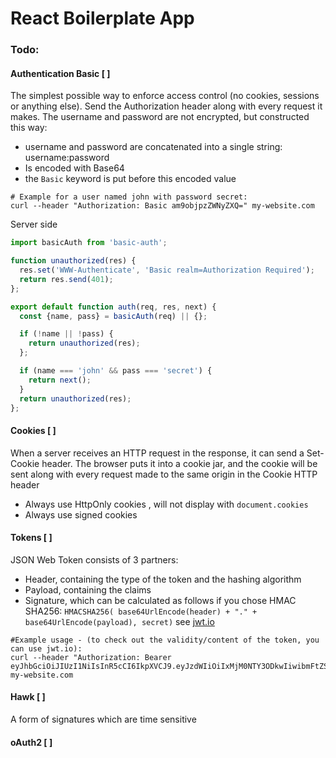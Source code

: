 # React Boilerplate App

### Todo:
#### Authentication Basic [ ]
The simplest possible way to enforce access control (no cookies, sessions or anything else). Send the Authorization header along with every request it makes. The username and password are not encrypted, but constructed this way:

 - username and password are concatenated into a single string: username:password
 - Is encoded with Base64
 - the `Basic` keyword is put before this encoded value

```shell
# Example for a user named john with password secret:
curl --header "Authorization: Basic am9objpzZWNyZXQ=" my-website.com  
```

Server side

```js
import basicAuth from 'basic-auth';

function unauthorized(res) {  
  res.set('WWW-Authenticate', 'Basic realm=Authorization Required');
  return res.send(401);
};

export default function auth(req, res, next) {
  const {name, pass} = basicAuth(req) || {};

  if (!name || !pass) {
    return unauthorized(res);
  };

  if (name === 'john' && pass === 'secret') {
    return next();
  }
  return unauthorized(res);
};
```

#### Cookies [ ]
When a server receives an HTTP request in the response, it can send a Set-Cookie header. The browser puts it into a cookie jar, and the cookie will be sent along with every request made to the same origin in the Cookie HTTP header
 - Always use HttpOnly cookies , will not display with `document.cookies`
 - Always use signed cookies

#### Tokens [ ]
JSON Web Token consists of 3 partners:
 - Header, containing the type of the token and the hashing algorithm
 - Payload, containing the claims
 - Signature, which can be calculated as follows if you chose HMAC SHA256: `HMACSHA256( base64UrlEncode(header) + "." + base64UrlEncode(payload), secret)`
see [jwt.io](http://jwt.io)
```shell
#Example usage - (to check out the validity/content of the token, you can use jwt.io):
curl --header "Authorization: Bearer eyJhbGciOiJIUzI1NiIsInR5cCI6IkpXVCJ9.eyJzdWIiOiIxMjM0NTY3ODkwIiwibmFtZSI6IkpvaG4gRG9lIiwiYWRtaW4iOnRydWV9.TJVA95OrM7E2cBab30RMHrHDcEfxjoYZgeFONFh7HgQ" my-website.com  
```

#### Hawk [ ]
A form of signatures which are time sensitive


#### oAuth2 [ ]
